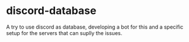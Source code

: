 # discord-database
A try to use discord as database, developing a bot for this and a specific setup for the servers that can suplly the issues.
